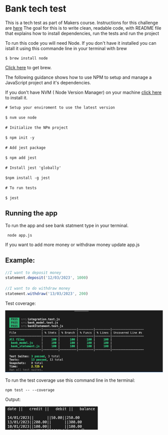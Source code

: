 # Bank tech test

This is a tech test as part of Makers course. 
Instructions for this challenge are [here](instructions.md)
The goal for this is to write clean, readable code, with README file that explains how to install dependencies, run the tests and run the project


To run this code you will need Node. If you don't have it installed you can istall it using this commande line in your terminal with brew 

```
$ brew install node
```

[Click here](https://brew.sh/) to get brew.

The following guidance shows how to use NPM to setup and manage a JavaScript project and it's dependencies. 

If you don't have NVM ( Node Version Manager) on your machine [click here](https://github.com/nvm-sh/nvm#installing-and-updating) to install it.

```
# Setup your enviroment to use the latest version 

$ nvm use node

# Initialize the NPm project

$ npm init -y

# Add jest package 

$ npm add jest

# Install jest 'globally'

$npm install -g jest 

# To run tests 

$ jest
```

## Running the app

To run the app and see bank statment type in your terminal. 
```
 node app.js 
```
If you want to add more money or withdraw money update app.js

## Example:
 
 
```javaScript
//I want to deposit money
statement.deposit('12/03/2023', 1000)

//I want to do withdraw money 
statement.withdraw('13/03/2023', 200)
```



Test coverage:

![test](test_coverage.png)

To run the test coverage use this command line in the terminal: 

```
npm test -- --coverage
```

Output:

![statement](statement.png)